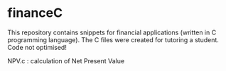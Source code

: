 # financeC
This repository contains snippets for financial applications (written in C programming language).
The C files were created for tutoring a student. Code not optimised!

NPV.c : calculation of Net Present Value
